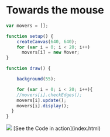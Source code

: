 # Towards the mouse

```js
var movers = [];

function setup() {
    createCanvas(640, 640);
    for (var i = 0; i < 20; i++)
      movers[i] = new Mover;
}
```

```js
function draw() {

    background(55);

    for (var i = 0; i < 20; i++){
    //movers[i].checkEdges();
    movers[i].update();
    movers[i].display();
  }
}
```

<img src ="img/moouse.gif"/>
[See the Code in action](index.html)
